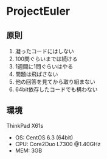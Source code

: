 ProjectEuler
============

原則
------------
1. 凝ったコードにはしない
2. 100問ぐらいまでは続ける
3. 1週間に1問ぐらいはやる
4. 問題は飛ばさない
5. 他の回答を見てから取り組まない
6. 64bit依存したコードでも構わない

環境
------------
ThinkPad X61s

- OS: CentOS 6.3 (64bit)
- CPU: Core2Duo L7300 @1.40GHz
- MEM: 3GB
